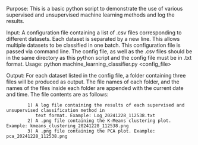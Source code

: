 Purpose: This is a basic python script to demonstrate the use of various supervised and unsupervised machine learning
          methods and log the results.
          
Input: A configuration file containing a list of .csv files corresponding to different datasets. Each dataset
       is separated by a new line. This allows multiple datasets to be classified in one batch. This configuration
       file is passed via command line. The config file, as well as the .csv files should be in the same directory
       as this python script and the config file must be in .txt format.
       Usage: python machine_learning_classifier.py <config_file>

Output: For each dataset listed in the config file, a folder containing three files will be produced as output.
        The file names of each folder, and the names of the files inside each folder are appended with the current
        date and time. The file contents are as follows:
        
            1) A log file containing the results of each supervised and unsupervised classification method in
               text format. Example: Log_20241228_112538.txt
            2) A .png file containing the K-Means clustering plot. Example: kmeans_clustering_20241228_112538.png
            3) A .png file containing the PCA plot. Example: pca_20241228_112538.png
